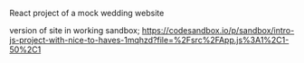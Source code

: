 React project of a mock wedding website

version of site in working sandbox;
https://codesandbox.io/p/sandbox/intro-js-project-with-nice-to-haves-1mqhzd?file=%2Fsrc%2FApp.js%3A1%2C1-50%2C1
